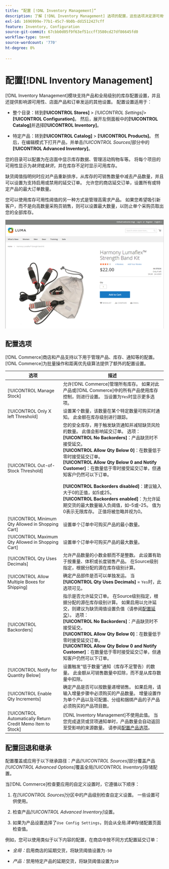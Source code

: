 ```yaml
---
title: “配置 [!DNL Inventory Management]”
description: 了解 [!DNL Inventory Management] 选项的配置，这些选项决定源可用性、店面产品和订单装运。
exl-id: 1696999e-77b1-45c7-9b0b-dd1512427cff
feature: Inventory, Configuration
source-git-commit: 67cbb0d05f9f63ef51ccff3580cd27df86645fd0
workflow-type: tm+mt
source-wordcount: '770'
ht-degree: 0%

---
```


# 配置[!DNL Inventory Management]

[!DNL Inventory Management]模块支持产品和全局级别的库存配置设置，并且还提供影响源可用性、店面产品和订单发运的其他设置。 配置设置适用于：

- 整个目录：转到&#x200B;**[!UICONTROL Stores]** > _[!UICONTROL Settings]_>**[!UICONTROL Configuration]**。 然后，展开左侧面板中的&#x200B;**[!UICONTROL Catalog]**&#x200B;并选择&#x200B;**[!UICONTROL Inventory]**。

- 特定产品：转到&#x200B;**[!UICONTROL Catalog]** > **[!UICONTROL Products]**。 然后，在编辑模式下打开产品，并单击&#x200B;_[!UICONTROL Sources]_&#x200B;部分中的&#x200B;**[!UICONTROL Advanced Inventory]**。

您的目录可以配置为在店面中显示库存数据、管理活动购物车等。 将每个项目的可用性显示为&#x200B;_缺货_&#x200B;或&#x200B;_缺货_，并在库存不足时显示可用库存。

缺货阈值指明何时应对产品重新排序，从库存的可销售数量中减去产品数量，并且可以设置为支持启用或禁用的延交订单。 允许您的商店延交订单，设置所有或特定产品的最大订单数量。

您可以使用库存可用性阈值的另一种方式是管理高需求产品。 如果您希望吸引新客户，而不是向高数量采购员销售，则可以设置最大数量，以防止单个采购员取出您的全部库存。

![示例有库存，剩余1个](assets/storefront-stock-options-1-left.png)

## 配置选项

[!DNL Commerce]商店和产品支持以下用于管理产品、库存、通知等的配置。 [!DNL Commerce]为批量操作和距离优先级算法提供了额外的配置设置。

| 选项 | 描述 |
|--|--|
| [!UICONTROL Manage Stock] | 允许[!DNL Commerce]管理所有库存。 如果对此产品或[!DNL Commerce]中的所有产品使用库存控制，则进行设置。 当设置为`Yes`时显示更多选项。 |
| [!UICONTROL Only X left Threshold] | 设置某个数量，该数量在某个特定数量可购买时通知。 此金额在库存级别进行跟踪。 |
| [!UICONTROL Out-of-Stock Threshold] | 您的安全库存，用于触发缺货通知并减轻缺货风险的数量。 此值会影响延交订单。 选项：<br />**[!UICONTROL No Backorders]**：产品缺货时不接受延交。<br />**[!UICONTROL Allow Qty Below 0]**：在数量低于零时接受延交订单。<br />**[!UICONTROL Allow Qty Below 0 and Notify Customer]**：在数量低于零时接受延交订单，但通知客户仍然可以下订单。<br /><br />**[!UICONTROL Backorders disabled]**：建议输入大于0的正值，如5或25。 <br/>**[!UICONTROL Backorders enabled]**：为允许延期交货的最大数量输入负阈值，如–5或–25。 值为0表示无限库存。 正值将被忽略并视为0。 |
| [!UICONTROL Minimum Qty Allowed in Shopping Cart] | 设置单个订单中可购买产品的最小数量。 |
| [!UICONTROL Maximum Qty Allowed in Shopping Cart] | 设置单个订单中可购买产品的最大数量。 |
| [!UICONTROL Qty Uses Decimals] | 允许产品数量的小数金额而不是整数。 此设置有助于按重量、体积或长度销售产品。 在Source级别指定，根据分配的源在库存级别计算。 |
| [!UICONTROL Allow Multiple Boxes for Shipping] | 确定产品部件是否可以单独发运。 当&#x200B;**[!UICONTROL Qty Uses Decimals]** = `Yes`时，此选项可见。 |
| [!UICONTROL Backorders] | 指示是否允许延交订单。 在Source级别指定，根据分配的源在库存级别计算。 如果启用以允许延交，则建议为缺货阈值设置负值（请参阅[配置延交](backorders.md)）。 选项：<br />**[!UICONTROL No Backorders]**：产品缺货时不接受延交。<br />**[!UICONTROL Allow Qty Below 0]**：在数量低于零时接受延交订单。<br />**[!UICONTROL Allow Qty Below 0 and Notify Customer]**：在数量低于零时接受延交订单，但通知客户仍然可以下订单。 |
| [!UICONTROL Notify for Quantity Below] | 设置触发“低于数量”通知（库存不足警告）的数量。 此金额从可销售数量中扣除，而不是从库存数量中扣除。 |
| [!UICONTROL Enable Qty Increments] | 确定产品是否可以按数量递增销售。 如果启用，请输入增量步骤中必须购买的产品数量。 增量设置作为单个产品以及可配置、分组和捆绑产品的子产品必须购买的产品项目数。 |
| [!UICONTROL Automatically Return Credit Memo Item to Stock] | [!DNL Inventory Management]不使用此值。 当您完成退货或贷项通知单时，产品数量会自动返回至受影响的来源数量。 请参阅[配置产品选项](product-options.md)。 |

## 配置回退和继承

配置覆盖或应用于以下继承路径：产品&#x200B;_[!UICONTROL Sources]_&#x200B;部分覆盖产品&#x200B;_[!UICONTROL Advanced Options]_&#x200B;覆盖全局&#x200B;_[!UICONTROL Inventory]_&#x200B;存储配置。

当[!DNL Commerce]检查要应用的自定义设置时，它遵循以下顺序：

1. 在&#x200B;_[!UICONTROL Sources]_&#x200B;分区中的产品级别检查自定义设置。 一些设置可供使用。

1. 检查产品&#x200B;_[!UICONTROL Advanced Inventory]_&#x200B;设置。

1. 如果为产品设置选择了`Use Config Settings`，则会从全局&#x200B;_清单_&#x200B;存储配置页面检查值。

例如，您可以使用类似于以下内容的配置，在商店中按不同方式配置延交订单：

- _全局：_&#x200B;启用商店的延期交货，将缺货阈值设置为`-50`

- _产品：_&#x200B;禁用特定产品的延期交货，将缺货阈值设置为`10`
